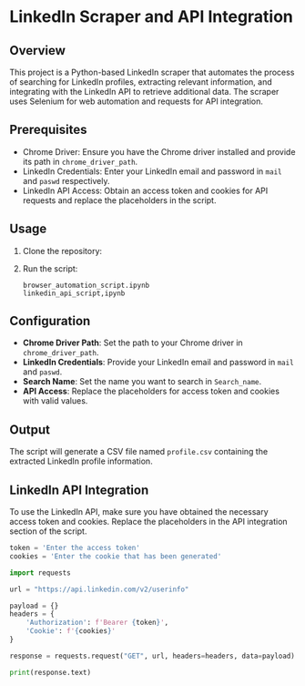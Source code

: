 # LinkedIn Scraper and API Integration

## Overview

This project is a Python-based LinkedIn scraper that automates the process of searching for LinkedIn profiles, extracting relevant information, and integrating with the LinkedIn API to retrieve additional data. The scraper uses Selenium for web automation and requests for API integration.

## Prerequisites

- Chrome Driver: Ensure you have the Chrome driver installed and provide its path in `chrome_driver_path`.
- LinkedIn Credentials: Enter your LinkedIn email and password in `mail` and `paswd` respectively.
- LinkedIn API Access: Obtain an access token and cookies for API requests and replace the placeholders in the script.

## Usage

1. Clone the repository:

2. Run the script:

    ```
    browser_automation_script.ipynb
    linkedin_api_script,ipynb
    ```

## Configuration

- **Chrome Driver Path**: Set the path to your Chrome driver in `chrome_driver_path`.
- **LinkedIn Credentials**: Provide your LinkedIn email and password in `mail` and `paswd`.
- **Search Name**: Set the name you want to search in `Search_name`.
- **API Access**: Replace the placeholders for access token and cookies with valid values.

## Output

The script will generate a CSV file named `profile.csv` containing the extracted LinkedIn profile information.

## LinkedIn API Integration

To use the LinkedIn API, make sure you have obtained the necessary access token and cookies. Replace the placeholders in the API integration section of the script.

```python
token = 'Enter the access token'
cookies = 'Enter the cookie that has been generated'

import requests

url = "https://api.linkedin.com/v2/userinfo"

payload = {}
headers = {
    'Authorization': f'Bearer {token}',
    'Cookie': f'{cookies}'
}

response = requests.request("GET", url, headers=headers, data=payload)

print(response.text)
